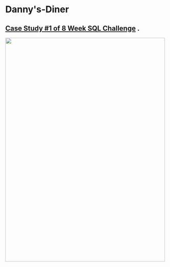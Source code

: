 # Danny's-Diner
## [Case Study #1 of 8 Week SQL Challenge](https://8weeksqlchallenge.com/case-study-1/) .
<img src="https://8weeksqlchallenge.com/images/case-study-designs/1.png" width="500" height="700">
